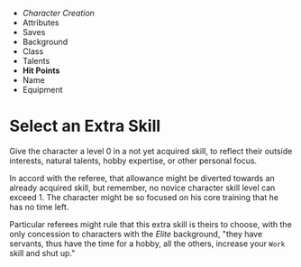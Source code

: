 
<!-- .margin.compass -->
* _Character Creation_
* Attributes
* Saves
* Background
* Class
* Talents
* **Hit Points**
* Name
* Equipment


# Select an Extra Skill

Give the character a level 0 in a not yet acquired skill, to reflect their outside interests, natural talents, hobby expertise, or other personal focus.

In accord with the referee, that allowance might be diverted towards an already acquired skill, but remember, no novice character skill level can exceed 1. The character might be so focused on his core training that he has no time left.

Particular referees might rule that this extra skill is theirs to choose, with the only concession to characters with the _Elite_ background, "they have servants, thus have the time for a hobby, all the others, increase your `Work` skill and shut up."

